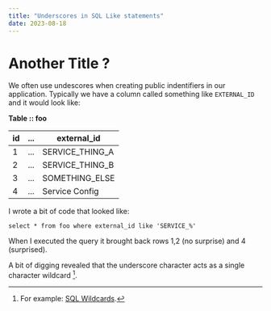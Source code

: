 ```yaml
---
title: "Underscores in SQL Like statements"
date: 2023-08-18
---
```


# Another Title ?

We often use undescores when creating public indentifiers in our application.
Typically we have a column called something like `EXTERNAL_ID` and it would look like:

**Table :: foo**

id  | ... | external_id 
--- | --- | ---
1 | ... | SERVICE_THING_A
2 | ... | SERVICE_THING_B
3 | ... | SOMETHING_ELSE
4 | ... |  Service Config

I wrote a bit of code that looked like:

`select * from foo where external_id like 'SERVICE_%'`

When I executed the query it brought back rows 1,2 (no surprise) and 4 (surprised).

A bit of digging revealed that the underscore character acts as a single character wildcard [^1].

[^1]: For example: [SQL Wildcards](https://www.w3schools.com/sql/sql_wildcards.asp).



 

